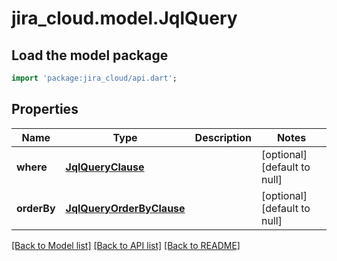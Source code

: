 # jira_cloud.model.JqlQuery

## Load the model package
```dart
import 'package:jira_cloud/api.dart';
```

## Properties
Name | Type | Description | Notes
------------ | ------------- | ------------- | -------------
**where** | [**JqlQueryClause**](JqlQueryClause.md) |  | [optional] [default to null]
**orderBy** | [**JqlQueryOrderByClause**](JqlQueryOrderByClause.md) |  | [optional] [default to null]

[[Back to Model list]](../README.md#documentation-for-models) [[Back to API list]](../README.md#documentation-for-api-endpoints) [[Back to README]](../README.md)


